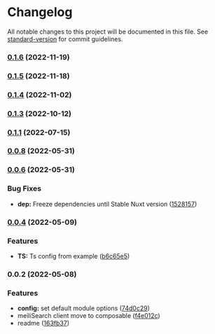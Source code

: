 # Changelog

All notable changes to this project will be documented in this file. See [standard-version](https://github.com/conventional-changelog/standard-version) for commit guidelines.

### [0.1.6](https://github.com/xlanex6/nuxt-meilisearch/compare/v0.1.5...v0.1.6) (2022-11-19)

### [0.1.5](https://github.com/xlanex6/nuxt-meilisearch/compare/v0.1.4...v0.1.5) (2022-11-18)

### [0.1.4](https://github.com/xlanex6/nuxt-meilisearch/compare/v0.1.3...v0.1.4) (2022-11-02)

### [0.1.3](https://github.com/xlanex6/nuxt-meilisearch/compare/v0.1.1...v0.1.3) (2022-10-12)

### [0.1.1](https://github.com/xlanex6/nuxt-meilisearch/compare/v0.0.8...v0.1.1) (2022-07-15)

### [0.0.8](https://github.com/xlanex6/nuxt-meilisearch/compare/v0.0.6...v0.0.8) (2022-05-31)

### [0.0.6](https://github.com/xlanex6/nuxt-meilisearch/compare/v0.0.4...v0.0.6) (2022-05-31)


### Bug Fixes

* **dep:** Freeze dependencies until Stable Nuxt version ([1528157](https://github.com/xlanex6/nuxt-meilisearch/commit/15281570006b4fbd8bfeafd4472780500a6c67ff))

### [0.0.4](https://github.com/xlanex6/nuxt-meilisearch/compare/v0.0.2...v0.0.4) (2022-05-09)


### Features

* **TS:** Ts config from example ([b6c65e5](https://github.com/xlanex6/nuxt-meilisearch/commit/b6c65e5a7579fec9623de5419221b83487f01eb2))

### 0.0.2 (2022-05-08)


### Features

* **config:** set default module options ([74d0c29](https://github.com/xlanex6/nuxt-meilisearch/commit/74d0c2917063fd2ce1e04e0b451b80835d541421))
* meiliSearch client move to composable ([f4e012c](https://github.com/xlanex6/nuxt-meilisearch/commit/f4e012ce4be6c2a06df1ffeddfc3a1ab0f976180))
* readme ([163fb37](https://github.com/xlanex6/nuxt-meilisearch/commit/163fb377e9fc0a7342624f2c5c016efc3954c4c2))
